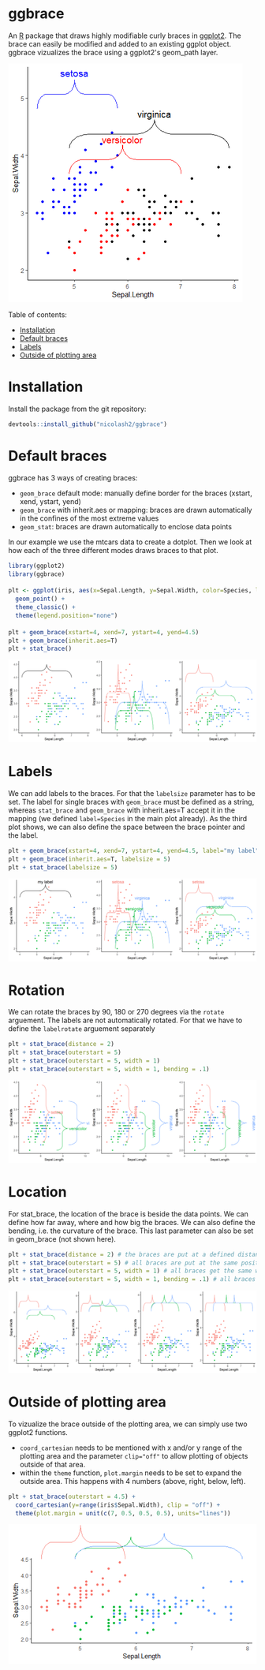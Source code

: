 # ggbrace

An [R](https://www.r-project.org) package that draws highly modifiable curly braces in [ggplot2](https://ggplot2.tidyverse.org/). The brace can easily be modified and added to an existing ggplot object. ggbrace vizualizes the brace using a ggplot2's geom_path layer.

<img src="readme_files/frontImage.png"/>

Table of contents:

- [Installation](#Installation)
- [Default braces](#Default-braces)
- [Labels](#Labels)
- [Outside of plotting area](#Outside-of-plotting-area)

# Installation
Install the package from the git repository:
``` r
devtools::install_github("nicolash2/ggbrace")
```

# Default braces
ggbrace has 3 ways of creating braces:
- `geom_brace` default mode: manually define border for the braces (xstart, xend, ystart, yend)
- `geom_brace` with inherit.aes or mapping: braces are drawn automatically in the confines of the most extreme values
- `geom_stat`: braces are drawn automatically to enclose data points

In our example we use the mtcars data to create a dotplot. Then we look at how each of the three different modes draws braces to that plot.

``` r
library(ggplot2)
library(ggbrace)

plt <- ggplot(iris, aes(x=Sepal.Length, y=Sepal.Width, color=Species, label=Species)) + 
  geom_point() +
  theme_classic() +
  theme(legend.position="none")
  
plt + geom_brace(xstart=4, xend=7, ystart=4, yend=4.5)
plt + geom_brace(inherit.aes=T)
plt + stat_brace()
```

<img src="readme_files/default_braces.png"/>

# Labels

We can add labels to the braces. For that the `labelsize` parameter has to be set. The label for single braces with `geom_brace` must be defined as a string, whereas `stat_brace` and `geom_brace` with inherit.aes=T accept it in the mapping (we defined `label=Species` in the main plot already). As the third plot shows, we can also define the space between the brace pointer and the label.

``` r
plt + geom_brace(xstart=4, xend=7, ystart=4, yend=4.5, label="my label", labelsize=5)
plt + geom_brace(inherit.aes=T, labelsize = 5)
plt + stat_brace(labelsize = 5)
```
<img src="readme_files/custom_text.png"/>

# Rotation

We can rotate the braces by 90, 180 or 270 degrees via the `rotate` arguement. The labels are not automatically rotated. For that we have to define the `labelrotate` arguement separately

``` r
plt + stat_brace(distance = 2)
plt + stat_brace(outerstart = 5)
plt + stat_brace(outerstart = 5, width = 1)
plt + stat_brace(outerstart = 5, width = 1, bending = .1)
```

<img src="readme_files/custom_rotation.png"/>

# Location

For stat_brace, the location of the brace is beside the data points. We can define how far away, where and how big the braces. We can also define the bending, i.e. the curvature of the brace. This last parameter can also be set in geom_brace (not shown here).

```r
plt + stat_brace(distance = 2) # the braces are put at a defined distance to the last data point of their group
plt + stat_brace(outerstart = 5) # all braces are put at the same position
plt + stat_brace(outerstart = 5, width = 1) # all braces get the same width
plt + stat_brace(outerstart = 5, width = 1, bending = .1) # all braces get the same curvature
```
<img src="readme_files/custom_distance.png"/>

# Outside of plotting area

To vizualize the brace outside of the plotting area, we can simply use two ggplot2 functions. 
- `coord_cartesian` needs to be mentioned with x and/or y range of the plotting area and the parameter `clip="off"` to allow plotting of objects outside of that area.
- within the `theme` function, `plot.margin` needs to be set to expand the outside area. This happens with 4 numbers (above, right, below, left).
```r
plt + stat_brace(outerstart = 4.5) + 
  coord_cartesian(y=range(iris$Sepal.Width), clip = "off") +
  theme(plot.margin = unit(c(7, 0.5, 0.5, 0.5), units="lines"))
```
<img src="readme_files/outside.png"/>

